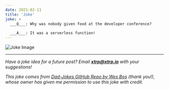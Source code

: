 ```yaml
---
date: 2021-02-11
title: 'Joke'
joke: >
  ___Q___: Why was nobody given food at the developer conference?
  
  ___A___: It was a serverless function!
---
```


![Joke Image](https://private.xtrp.io/projects/DailyDeveloperJokes/public_image_server/images/5e1259ab8700f.png)

---
*Have a joke idea for a future post? Email **[xtrp@xtrp.io](mailto:xtrp@xtrp.io)** with your suggestions!*

*This joke comes from [Dad-Jokes GitHub Repo by Wes Bos](https://github.com/wesbos/dad-jokes) (thank you!), whose owner has given me permission to use this joke with credit.*

<!-- 
Joke text:
**Q**: Why was nobody given food at the developer conference?

**A**: It was a serverless function!
 -->

